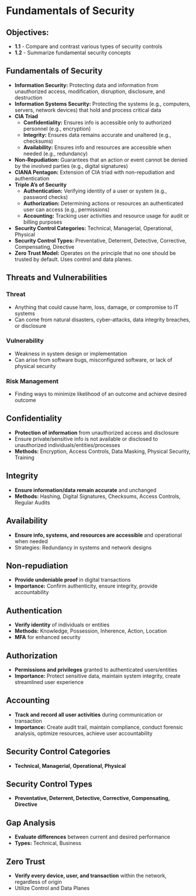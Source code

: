 # Fundamentals of Security

## Objectives:

- **1.1** - Compare and contrast various types of security controls
- **1.2** - Summarize fundamental security concepts

## Fundamentals of Security

- **Information Security:** Protecting data and information from unauthorized access, modification, disruption, disclosure, and destruction
- **Information Systems Security:** Protecting the systems (e.g., computers, servers, network devices) that hold and process critical data
- **CIA Triad**
  - **Confidentiality:** Ensures info is accessible only to authorized personnel (e.g., encryption)
  - **Integrity:** Ensures data remains accurate and unaltered (e.g., checksums)
  - **Availability:** Ensures info and resources are accessible when needed (e.g., redundancy)
- **Non-Repudiation:** Guarantees that an action or event cannot be denied by the involved parties (e.g., digital signatures)
- **CIANA Pentagon:** Extension of CIA triad with non-repudiation and authentication
- **Triple A’s of Security**
  - **Authentication:** Verifying identity of a user or system (e.g., password checks)
  - **Authorization:** Determining actions or resources an authenticated user can access (e.g., permissions)
  - **Accounting:** Tracking user activities and resource usage for audit or billing purposes
- **Security Control Categories:** Technical, Managerial, Operational, Physical
- **Security Control Types:** Preventative, Deterrent, Detective, Corrective, Compensating, Directive
- **Zero Trust Model:** Operates on the principle that no one should be trusted by default. Uses control and data planes.

## Threats and Vulnerabilities

### Threat
- Anything that could cause harm, loss, damage, or compromise to IT systems
- Can come from natural disasters, cyber-attacks, data integrity breaches, or disclosure

### Vulnerability
- Weakness in system design or implementation
- Can arise from software bugs, misconfigured software, or lack of physical security

### Risk Management
- Finding ways to minimize likelihood of an outcome and achieve desired outcome

## Confidentiality

- **Protection of information** from unauthorized access and disclosure
- Ensure private/sensitive info is not available or disclosed to unauthorized individuals/entities/processes
- **Methods:** Encryption, Access Controls, Data Masking, Physical Security, Training

## Integrity

- **Ensure information/data remain accurate** and unchanged
- **Methods:** Hashing, Digital Signatures, Checksums, Access Controls, Regular Audits

## Availability

- **Ensure info, systems, and resources are accessible** and operational when needed
- Strategies: Redundancy in systems and network designs

## Non-repudiation

- **Provide undeniable proof** in digital transactions
- **Importance:** Confirm authenticity, ensure integrity, provide accountability

## Authentication

- **Verify identity** of individuals or entities
- **Methods:** Knowledge, Possession, Inherence, Action, Location
- **MFA** for enhanced security

## Authorization

- **Permissions and privileges** granted to authenticated users/entities
- **Importance:** Protect sensitive data, maintain system integrity, create streamlined user experience

## Accounting

- **Track and record all user activities** during communication or transaction
- **Importance:** Create audit trail, maintain compliance, conduct forensic analysis, optimize resources, achieve user accountability

## Security Control Categories

- **Technical, Managerial, Operational, Physical**

## Security Control Types

- **Preventative, Deterrent, Detective, Corrective, Compensating, Directive**

## Gap Analysis

- **Evaluate differences** between current and desired performance
- **Types:** Technical, Business

## Zero Trust

- **Verify every device, user, and transaction** within the network, regardless of origin
- Utilize Control and Data Planes
